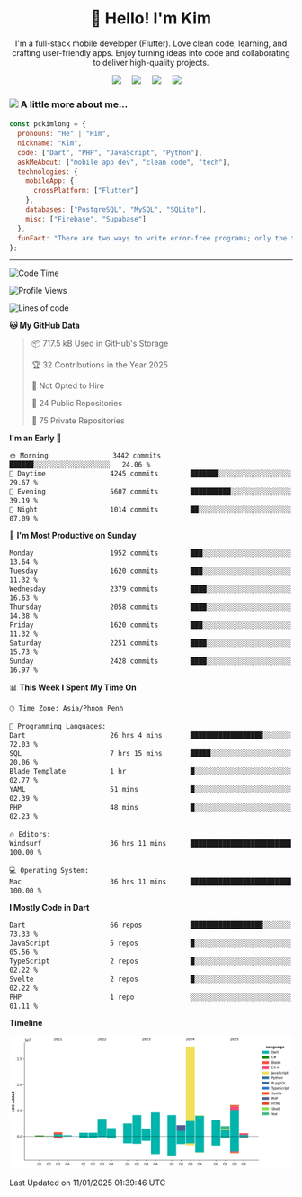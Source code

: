 <h1 align="center">👋 Hello! I'm Kim</h1>

<p align="center">
   I'm a full-stack mobile developer (Flutter). Love clean code, learning, and crafting user-friendly apps. Enjoy turning ideas into code and collaborating to deliver high-quality projects.
</p>

<p align="center">
  <a href="mailto:pochkimlong88@gmail.com"><img src="https://img.shields.io/badge/gmail-%23D14836.svg?&style=for-the-badge&logo=gmail&logoColor=white" /></a>&nbsp;&nbsp;&nbsp;&nbsp;
  <a href="https://t.me/pochkimlong/"><img src="https://img.shields.io/badge/telegram-%230077B5.svg?&style=for-the-badge&logo=telegram&logoColor=white" /></a>&nbsp;&nbsp;&nbsp;&nbsp;
  <a href="https://www.youtube.com/@PochKimlong/"><img src="https://img.shields.io/badge/youtube-%23dc2743.svg?&style=for-the-badge&logo=youtube&logoColor=white" /></a>&nbsp;&nbsp;&nbsp;&nbsp;
  <a href="https://www.tiktok.com/@pckimlong/"><img src="https://img.shields.io/badge/tiktok-%23000000.svg?&style=for-the-badge&logo=tiktok&logoColor=white" /></a>&nbsp;&nbsp;&nbsp;&nbsp;
</p>

### <img src="https://media.giphy.com/media/VgCDAzcKvsR6OM0uWg/giphy.gif" width="50"> A little more about me...  

```javascript
const pckimlong = {
  pronouns: "He" | "Him",
  nickname: "Kim",
  code: ["Dart", "PHP", "JavaScript", "Python"],
  askMeAbout: ["mobile app dev", "clean code", "tech"],
  technologies: {
    mobileApp: {
      crossPlatform: ["Flutter"]
    },
    databases: ["PostgreSQL", "MySQL", "SQLite"],
    misc: ["Firebase", "Supabase"]
  },
  funFact: "There are two ways to write error-free programs; only the third one works."
};
```
---

<!--START_SECTION:waka-->
![Code Time](http://img.shields.io/badge/Code%20Time-909%20hrs%2035%20mins-blue)

![Profile Views](http://img.shields.io/badge/Profile%20Views-0-blue)

![Lines of code](https://img.shields.io/badge/From%20Hello%20World%20I%27ve%20Written-29.6%20million%20lines%20of%20code-blue)

**🐱 My GitHub Data** 

> 📦 717.5 kB Used in GitHub's Storage 
 > 
> 🏆 32 Contributions in the Year 2025
 > 
> 🚫 Not Opted to Hire
 > 
> 📜 24 Public Repositories 
 > 
> 🔑 75 Private Repositories 
 > 
**I'm an Early 🐤** 

```text
🌞 Morning                3442 commits        ██████░░░░░░░░░░░░░░░░░░░   24.06 % 
🌆 Daytime                4245 commits        ███████░░░░░░░░░░░░░░░░░░   29.67 % 
🌃 Evening                5607 commits        ██████████░░░░░░░░░░░░░░░   39.19 % 
🌙 Night                  1014 commits        ██░░░░░░░░░░░░░░░░░░░░░░░   07.09 % 
```
📅 **I'm Most Productive on Sunday** 

```text
Monday                   1952 commits        ███░░░░░░░░░░░░░░░░░░░░░░   13.64 % 
Tuesday                  1620 commits        ███░░░░░░░░░░░░░░░░░░░░░░   11.32 % 
Wednesday                2379 commits        ████░░░░░░░░░░░░░░░░░░░░░   16.63 % 
Thursday                 2058 commits        ████░░░░░░░░░░░░░░░░░░░░░   14.38 % 
Friday                   1620 commits        ███░░░░░░░░░░░░░░░░░░░░░░   11.32 % 
Saturday                 2251 commits        ████░░░░░░░░░░░░░░░░░░░░░   15.73 % 
Sunday                   2428 commits        ████░░░░░░░░░░░░░░░░░░░░░   16.97 % 
```


📊 **This Week I Spent My Time On** 

```text
🕑︎ Time Zone: Asia/Phnom_Penh

💬 Programming Languages: 
Dart                     26 hrs 4 mins       ██████████████████░░░░░░░   72.03 % 
SQL                      7 hrs 15 mins       █████░░░░░░░░░░░░░░░░░░░░   20.06 % 
Blade Template           1 hr                █░░░░░░░░░░░░░░░░░░░░░░░░   02.77 % 
YAML                     51 mins             █░░░░░░░░░░░░░░░░░░░░░░░░   02.39 % 
PHP                      48 mins             █░░░░░░░░░░░░░░░░░░░░░░░░   02.23 % 

🔥 Editors: 
Windsurf                 36 hrs 11 mins      █████████████████████████   100.00 % 

💻 Operating System: 
Mac                      36 hrs 11 mins      █████████████████████████   100.00 % 
```

**I Mostly Code in Dart** 

```text
Dart                     66 repos            ██████████████████░░░░░░░   73.33 % 
JavaScript               5 repos             █░░░░░░░░░░░░░░░░░░░░░░░░   05.56 % 
TypeScript               2 repos             █░░░░░░░░░░░░░░░░░░░░░░░░   02.22 % 
Svelte                   2 repos             █░░░░░░░░░░░░░░░░░░░░░░░░   02.22 % 
PHP                      1 repo              ░░░░░░░░░░░░░░░░░░░░░░░░░   01.11 % 
```



**Timeline**

![Lines of Code chart](https://raw.githubusercontent.com/pckimlong/pckimlong/main/assets/bar_graph.png)


 Last Updated on 11/01/2025 01:39:46 UTC
<!--END_SECTION:waka-->

<!---
PochKimlong/PochKimlong is a ✨ special ✨ repository because its `README.md` (this file) appears on your GitHub profile.
You can click the Preview link to take a look at your changes.
--->

